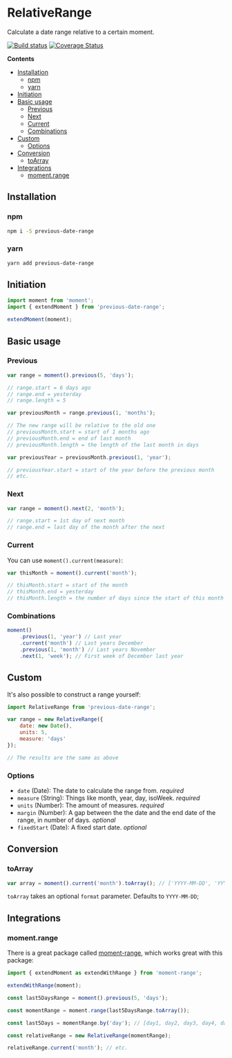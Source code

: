 RelativeRange
=============

Calculate a date range relative to a certain moment.

[![Build status](https://api.travis-ci.org/jamiter/previous-date-range.png)](https://travis-ci.org/jamiter/previous-date-range)
[![Coverage Status](https://coveralls.io/repos/github/jamiter/previous-date-range/badge.svg)](https://coveralls.io/github/jamiter/previous-date-range)

<!-- START doctoc generated TOC please keep comment here to allow auto update -->
<!-- DON'T EDIT THIS SECTION, INSTEAD RE-RUN doctoc TO UPDATE -->
**Contents**

- [Installation](#installation)
  - [npm](#npm)
  - [yarn](#yarn)
- [Initiation](#initiation)
- [Basic usage](#basic-usage)
  - [Previous](#previous)
  - [Next](#next)
  - [Current](#current)
  - [Combinations](#combinations)
- [Custom](#custom)
  - [Options](#options)
- [Conversion](#conversion)
  - [toArray](#toarray)
- [Integrations](#integrations)
  - [moment.range](#momentrange)

<!-- END doctoc generated TOC please keep comment here to allow auto update -->

## Installation

### npm
```bash
npm i -S previous-date-range
```

### yarn
```bash
yarn add previous-date-range
```

## Initiation
```js
import moment from 'moment';
import { extendMoment } from 'previous-date-range';

extendMoment(moment);
```

## Basic usage

### Previous
```js
var range = moment().previous(5, 'days');

// range.start = 6 days ago
// range.end = yesterday
// range.length = 5

var previousMonth = range.previous(1, 'months');

// The new range will be relative to the old one
// previousMonth.start = start of 1 months ago
// previousMonth.end = end of last month
// previousMonth.length = the length of the last month in days

var previousYear = previousMonth.previous(1, 'year');

// previousYear.start = start of the year before the previous month
// etc.
```

### Next

```js
var range = moment().next(2, 'month');

// range.start = 1st day of next month
// range.end = last day of the month after the next
```

### Current
You can use `moment().current(measure)`:

```js
var thisMonth = moment().current('month');

// thisMonth.start = start of the month
// thisMonth.end = yesterday
// thisMonth.length = the number of days since the start of this month
```

### Combinations

```js
moment()
    .previous(1, 'year') // Last year
    .current('month') // Last years December
    .previous(1, 'month') // Last years November
    .next(1, 'week'); // First week of December last year
```

## Custom
It's also possible to construct a range yourself:

```js
import RelativeRange from 'previous-date-range';

var range = new RelativeRange({
    date: new Date(),
    units: 5,
    measure: 'days'
});

// The results are the same as above
```

### Options

- `date` (Date): The date to calculate the range from. _required_
- `measure` (String): Things like month, year, day, isoWeek. _required_
- `units` (Number): The amount of measures. _required_
- `margin` (Number): A gap between the the date and the end date of the range, in number of days. _optional_
- `fixedStart` (Date): A fixed start date. _optional_

## Conversion

### toArray

```js
var array = moment().current('month').toArray(); // ['YYYY-MM-DD', 'YYYY-MM-DD']
```

`toArray` takes an optional `format` parameter. Defaults to `YYYY-MM-DD`;

## Integrations

### moment.range

There is a great package called [moment-range](https://www.npmjs.com/package/moment-range), which works great with this package:

```js
import { extendMoment as extendWithRange } from 'moment-range';

extendWithRange(moment);

const last5DaysRange = moment().previous(5, 'days');

const momentRange = moment.range(last5DaysRange.toArray());

const last5Days = momentRange.by('day'); // [day1, day2, day3, day4, day5]

const relativeRange = new RelativeRange(momentRange);

relativeRange.current('month'); // etc.
```
